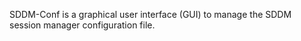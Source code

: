 SDDM-Conf is a graphical user interface (GUI) to manage the
SDDM session manager configuration file.
